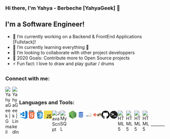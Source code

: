 ### Hi there, I'm Yahya - Berbeche [YahyaGeek] 👋

## I'm a Software Engineer!
- 🔭 I’m currently working on a Backend & FrontEnd Applications [Fullstack]!
- 🌱 I’m currently learning everything 🤣
- 👯 I’m looking to collaborate with other project developpers
- 🥅 2020 Goals: Contribute more to Open Source projects
- ⚡ Fun fact: I love to draw and play guitar / drums

### Connect with me:


[<img align="left" alt="YahyaGeek | Gmail" width="22px" src="https://image.flaticon.com/icons/svg/60/60543.svg" />][gmail]

[<img align="left" alt="YahyaGeek | LinkedIn" width="22px" src="https://cdn.jsdelivr.net/npm/simple-icons@v3/icons/linkedin.svg" />][linkedin]


<br />

### Languages and Tools:

<img align="left" alt="Visual Studio Code" width="26px" src="https://raw.githubusercontent.com/github/explore/80688e429a7d4ef2fca1e82350fe8e3517d3494d/topics/visual-studio-code/visual-studio-code.png" />
<img align="left" alt="HTML5" width="26px" src="https://raw.githubusercontent.com/github/explore/80688e429a7d4ef2fca1e82350fe8e3517d3494d/topics/html/html.png" />
<img align="left" alt="CSS3" width="26px" src="https://raw.githubusercontent.com/github/explore/80688e429a7d4ef2fca1e82350fe8e3517d3494d/topics/css/css.png" />

<img align="left" alt="JavaScript" width="26px" src="https://raw.githubusercontent.com/github/explore/80688e429a7d4ef2fca1e82350fe8e3517d3494d/topics/javascript/javascript.png" />


<img align="left" alt="JavaScript" width="26px" src="https://cdn.iconscout.com/icon/free/png-256/php-99-1175127.png" />

<img align="left" alt="MySQL" width="26px" src="https://png2.cleanpng.com/sh/c3658b250829e94f5a07b6bf18956c37/L0KzQYm3V8E2N6h1gpH0aYP2gLBuTfpifpIyfNdBZXzygL7sjwQuc5p5ReV4ZoT6ccPsTfRmfpZxhAJ2ZX73PbzwlL1kd551ReJ7b3f1cb70if5oNZ1mhtlAYXfoPbrqjB4uPZM5eqtsYkK1QoLoVckvPGI7SqoCM0C0RYS4VsgyQWg1SaUENz7zfri=/kisspng-java-development-kit-software-development-kit-comp-programming-language-icon-5b4b9cb2221a59.4162873015316819701397.png" />

<img align="left" alt="Node.js" width="26px" src="https://raw.githubusercontent.com/github/explore/80688e429a7d4ef2fca1e82350fe8e3517d3494d/topics/nodejs/nodejs.png" />

<img align="left" alt="SQL" width="26px" src="https://raw.githubusercontent.com/github/explore/80688e429a7d4ef2fca1e82350fe8e3517d3494d/topics/sql/sql.png" />
<img align="left" alt="MySQL" width="26px" src="https://raw.githubusercontent.com/github/explore/80688e429a7d4ef2fca1e82350fe8e3517d3494d/topics/mysql/mysql.png" />


<img align="left" alt="Git" width="26px" src="https://raw.githubusercontent.com/github/explore/80688e429a7d4ef2fca1e82350fe8e3517d3494d/topics/git/git.png" />
<img align="left" alt="GitHub" width="26px" src="https://raw.githubusercontent.com/github/explore/78df643247d429f6cc873026c0622819ad797942/topics/github/github.png" />
<img align="left" alt="HTML5" width="26px" src="https://raw.githubusercontent.com/github/explore/80688e429a7d4ef2fca1e82350fe8e3517d3494d/topics/terminal/terminal.png" />

<img align="left" alt="HTML5" width="26px" src="https://cdn.worldvectorlogo.com/logos/spring-3.svg" />

<img align="left" alt="HTML5" width="26px" src="http://3.bp.blogspot.com/-LbJCFME6Ya8/VAwzHuhqoZI/AAAAAAAAEZQ/CuUGGiMwat8/s1600/spring-boot-project-logo.png" />


<img align="left" alt="HTML5" width="26px" src="https://upload.wikimedia.org/wikipedia/commons/thumb/0/0b/Maven_logo.svg/340px-Maven_logo.svg.png" />


<img align="left" alt="HTML5" width="26px" src="https://upload.wikimedia.org/wikipedia/commons/thumb/c/cf/Angular_full_color_logo.svg/langfr-220px-Angular_full_color_logo.svg.png" />

<br />
<br />


---

[gmail]: mailto:yberbeche@gmail.com
[linkedin]: https://www.linkedin.com/in/yahya-berbeche-227a70197/
